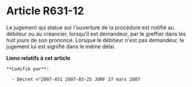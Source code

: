 # Article R631-12

Le jugement qui statue sur l'ouverture de la procédure est notifié au débiteur ou au créancier, lorsqu'il est demandeur, par
le greffier dans les huit jours de son prononcé. Lorsque le débiteur n'est pas demandeur, le jugement lui est signifié dans
le même délai.

**Liens relatifs à cet article**

	**Codifié par**:

	  - Décret n°2007-431 2007-03-25 JORF 27 mars 2007
